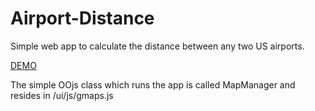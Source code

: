 Airport-Distance
================

Simple web app to calculate the distance between any two US airports.

[DEMO](http://dmgig.com/Airport-Distance/)

The simple OOjs class which runs the app is called MapManager and resides in /ui/js/gmaps.js
